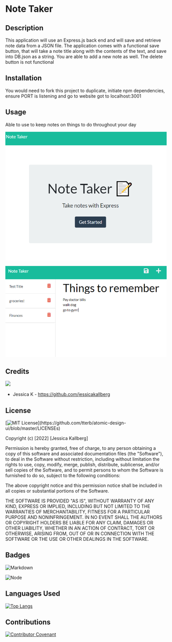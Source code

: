 # Note Taker

## Description
This application will use an Express.js back end and will save and retrieve note data from a JSON file.  The application comes with a functional save button, that will take a note title along with the contents of the text, and save into DB.json as a string.  You are able to add a new note as well. The delete button is not functional

## Installation

You would need to fork this project to duplicate, initiate npm dependencies, ensure PORT is listening and go to website got to localhost:3001

## Usage

Able to use to keep notes on things to do throughout your day

![Capture30](./public/assets/images/Module%2011%20%232.PNG)

![Caputre30](./public/assets/images/Module%2011.PNG)

## Credits

<a href="https://github.com/jessicakallberg/noteTaker/graphs/contributors">
<img src="https://contrib.rocks/image?repo=jessicakallberg/noteTaker" />
</a>

* Jessica K - https://github.com/jessicakallberg


## License

[![MIT License](https://img.shields.io/apm/l/atomic-design-ui.svg?)](https://github.com/tterb/atomic-design-ui/blob/master/LICENSEs)

Copyright (c) [2022] [Jessica Kallberg]

Permission is hereby granted, free of charge, to any person obtaining a copy of this software and associated documentation files (the "Software"), to deal in the Software without restriction, including without limitation the rights to use, copy, modify, merge, publish, distribute, sublicense, and/or sell copies of the Software, and to permit persons to whom the Software is furnished to do so, subject to the following conditions:

The above copyright notice and this permission notice shall be included in all copies or substantial portions of the Software.

THE SOFTWARE IS PROVIDED "AS IS", WITHOUT WARRANTY OF ANY KIND, EXPRESS OR IMPLIED, INCLUDING BUT NOT LIMITED TO THE WARRANTIES OF MERCHANTABILITY, FITNESS FOR A PARTICULAR PURPOSE AND NONINFRINGEMENT. IN NO EVENT SHALL THE AUTHORS OR COPYRIGHT HOLDERS BE LIABLE FOR ANY CLAIM, DAMAGES OR OTHER LIABILITY, WHETHER IN AN ACTION OF CONTRACT, TORT OR OTHERWISE, ARISING FROM, OUT OF OR IN CONNECTION WITH THE SOFTWARE OR THE USE OR OTHER DEALINGS IN THE SOFTWARE.

## Badges

![Markdown](https://img.shields.io/badge/Markdown-0000000?style=plasticfor-the-badge&logo=markdown&logoColor=black)

![Node](https://img.shields.io/badge/Node.js-339933?style=plasticfor-the-badge&logo=nodedotjs&logoColor=white)


## Languages Used

[![Top Langs](https://github-readme-stats.vercel.app/api/top-langs/?username=jessicakallberg&layout=compact&s_count=8)](https://github.com/jessicakallberg/github-readmeGenerator)

## Contributions
[![Contributor Covenant](https://img.shields.io/badge/Contributor%20Covenant-2.1-4baaaa.svg)](code_of_conduct.md)


